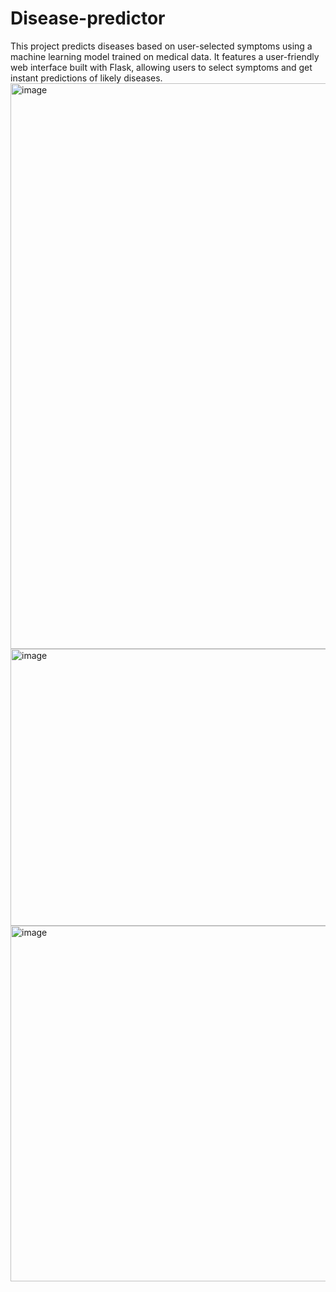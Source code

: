 # Disease-predictor
This project predicts diseases based on user-selected symptoms using a machine learning model trained on medical data. It features a user-friendly web interface built with Flask, allowing users to select symptoms and get instant predictions of likely diseases.
<img width="1883" height="905" alt="image" src="https://github.com/user-attachments/assets/97e0a6e2-5c36-410c-9f14-61b2ab7c82c6" />
<img width="980" height="443" alt="image" src="https://github.com/user-attachments/assets/20405016-1e4c-44a5-a4e0-73c8f3201f45" />
<img width="967" height="569" alt="image" src="https://github.com/user-attachments/assets/523efe06-5dc8-4dd7-af3c-ffe7a86b272f" />

